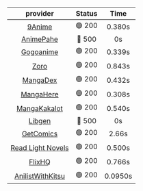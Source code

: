 | **provider** | **Status** | **Time** |
|:--------:|:------:|:----:|
|  [9Anime](https://9anime.to)  | 🟢 200 | 0.380s |
| [AnimePahe](https://animepahe.com) | 🔴 500 | 0s |
|  [Gogoanime](https://gogoanime.gg)  | 🟢 200 | 0.339s |
|  [Zoro](https://zoro.to)  | 🟢 200 | 0.843s |
|  [MangaDex](https://mangadex.org)  | 🟢 200 | 0.432s |
|  [MangaHere](http://www.mangahere.cc)  | 🟢 200 | 0.308s |
|  [MangaKakalot](https://mangakakalot.com)  | 🟢 200 | 0.540s |
| [Libgen](http://libgen) | 🔴 500 | 0s |
|  [GetComics](https://getcomics.info/)  | 🟢 200 | 2.66s |
|  [Read Light Novels](https://readlightnovels.net)  | 🟢 200 | 0.500s |
|  [FlixHQ](https://flixhq.to)  | 🟢 200 | 0.766s |
|  [AnilistWithKitsu](https://anilist.co/)  | 🟢 200 | 0.0950s |
